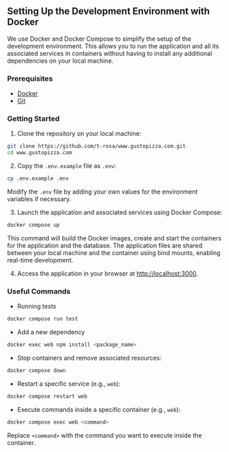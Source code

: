 ## Setting Up the Development Environment with Docker

We use Docker and Docker Compose to simplify the setup of the development environment. This allows you to run the application and all its associated services in containers without having to install any additional dependencies on your local machine.

### Prerequisites

- [Docker](https://docs.docker.com/get-docker/)
- [Git](https://git-scm.com/downloads)

### Getting Started

1. Clone the repository on your local machine:

```bash
git clone https://github.com/t-rosa/www.gustopizza.com.git
cd www.gustopizza.com
```

2. Copy the `.env.example` file as `.env`:

```bash
cp .env.example .env
```

Modify the `.env` file by adding your own values for the environment variables if necessary.

3. Launch the application and associated services using Docker Compose:

```bash
docker compose up
```

This command will build the Docker images, create and start the containers for the application and the database. The application files are shared between your local machine and the container using bind mounts, enabling real-time development.

4. Access the application in your browser at [http://localhost:3000](http://localhost:3000).

### Useful Commands

- Running tests

```bash
docker compose run test
```

- Add a new dependency

```bash
docker exec web npm install <package_name>
```

- Stop containers and remove associated resources:

```bash
docker compose down
```

- Restart a specific service (e.g., `web`):

```bash
docker compose restart web
```

- Execute commands inside a specific container (e.g., `web`):

```bash
docker compose exec web <command>
```

Replace `<command>` with the command you want to execute inside the container.
